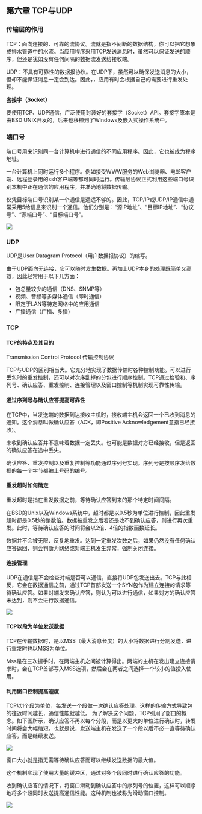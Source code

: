 ## 第六章 TCP与UDP

### 传输层的作用

TCP：面向连接的、可靠的流协议。流就是指不间断的数据结构，你可以把它想象成排水管道中的水流。当应用程序采用TCP发送消息时，虽然可以保证发送的顺序，但还是犹如没有任何间隔的数据流发送给接收端。

UDP：不具有可靠性的数据报协议。在UDP下，虽然可以确保发送消息的大小，但却不能保证消息一定会到达。因此，，应用有时会根据自己的需要进行重发处理。

**套接字（Socket）**

要使用TCP、UDP通信，广泛使用封装好的套接字（Socket）API。套接字原本是由BSD UNIX开发的，后来也移植到了Windows及嵌入式操作系统中。

### 端口号

端口号用来识别同一台计算机中进行通信的不同应用程序。因此，它也被成为程序地址。

一台计算机上同时运行多个程序。例如接受WWW服务的Web浏览器、电邮客户端、远程登录用的ssh客户端等都可同时运行。传输层协议正式利用这些端口号识别本机中正在通信的应用程序，并准确地将数据传输。

仅凭目标端口号识别某一个通信是远远不够的。因此，TCP/IP或UDP/IP通信中通常采用5给信息来识别一个通信。他们分别是：“源IP地址”、“目标IP地址”、“协议号”、“源端口号”、“目标端口号”。

<div>
    <image src="../res/img/TCPUDP.png"></image>
</div>

### UDP

UDP是User Datagram Protocol（用户数据报协议）的缩写。

由于UDP面向无连接，它可以随时发生数据。再加上UDP本身的处理既简单又高效，因此经常用于以下几方面：

- 包总量较少的通信（DNS、SNMP等）
- 视频、音频等多媒体通信（即时通信）
- 限定于LAN等特定网络中的应用通信
- 广播通信（广播、多播）

### TCP

#### TCP的特点及其目的

Transmission Control Protocol 传输控制协议

TCP与UDP的区别相当大。它充分地实现了数据传输时各种控制功能。可以进行丢包时的重发控制，还可以对次序乱掉的分包进行顺序控制。TCP通过检验和、序列号、确认应答、重发控制、连接管理以及窗口控制等机制实现可靠性传输。

#### 通过序列号与确认应答提高可靠性

在TCP中，当发送端的数据到达接收主机时，接收端主机会返回一个已收到消息的通知。这个消息叫做确认应答（ACK，即Positive Acknowledgement意指已经接收）。

未收到确认应答并不意味着数据一定丢失。也可能是数据对方已经接收，但是返回的确认应答在途中丢失。

确认应答、重发控制以及重复控制等功能通过序列号实现。序列号是按顺序发给数据的每一个字节都编上号码的编号。

#### 重发超时如何确定

重发超时是指在重发数据之前，等待确认应答到来的那个特定时间间隔。

在BSD的Unix以及Windows系统中，超时都是以0.5秒为单位进行控制，因此重发超时都是0.5秒的整数倍。数据被重发之后若还是收不到确认应答，则进行再次重发。此时，等待确认应答的时间将会以2倍、4倍的指数函数延长。

数据并不会被无限、反复地重发。达到一定重发次数之后，如果仍然没有任何确认应答返回，则会判断为网络或对端主机发生异常，强制关闭连接。

#### 连接管理

UDP在通信是不会检查对端是否可以通信，直接将UDP包发送出去。TCP与此相反，它会在数据通信之前，通过TCP首部发送一个SYN包作为建立连接的请求等待确认应答。如果对端发来确认应答，则认为可以进行通信，如果对方的确认应答未达到，则不会进行数据通信。

<div>
    <image src="../res/img/tcpconnect.png"></image>
</div>

#### TCP以段为单位发送数据

TCP在传输数据时，是以MSS（最大消息长度）的大小将数据进行分割发送，进行重发时也以MSS为单位。

Mss是在三次握手时，在两端主机之间被计算得出。两端的主机在发出建立连接请求时，会在TCP首部写入MSS选项，然后会在两者之间选择一个较小的值投入使用。

#### 利用窗口控制提高速度

TCP以1个段为单位，每发送一个段做一次确认应答处理。这样的传输方式导致包的往返时间越长，通信性能就越低。
为了解决这个问题，TCP引用了窗口的概念。如下图所示，确认应答不再以每个分段，而是以更大的单位进行确认时，转发时间将会大幅缩短。也就是说，发送端主机在发送了一个段以后不必一直等待确认应答，而是继续发送。

<div>
    <image src="../res/img/cpwindow.png"></image>
</div>

窗口大小就是指无需等待确认应答而可以继续发送数据的最大值。

这个机制实现了使用大量的缓冲区，通过对多个段同时进行确认应答的功能。

收到确认应答的情况下，将窗口滑动到确认应答中的序列号的位置，这样可以顺序地将多个段同时发送提高通信性能。这种机制也被称为滑动窗口控制。

<div>
    <image src="../res/img/cpwindow2.png"></image>
</div>